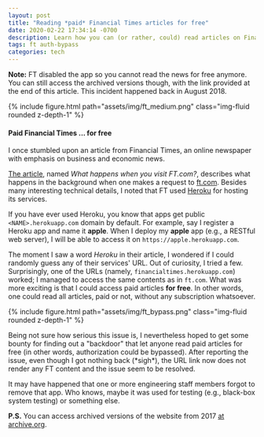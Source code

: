 ```yaml
---
layout: post
title: "Reading *paid* Financial Times articles for free"
date: 2020-02-22 17:34:14 -0700
description: Learn how you can (or rather, could) read articles on Financial Times for free!
tags: ft auth-bypass
categories: tech 
---
```


**Note:** FT disabled the app so you cannot read the news for free anymore.
You can still access the archived versions though, with the link provided at
the end of this article. This incident happened back in August 2018.

{% include figure.html path="assets/img/ft_medium.png" class="img-fluid rounded z-depth-1" %}

#### Paid Financial Times ... for free

I once stumbled upon an article from Financial Times, an online newspaper
with emphasis on business and economic news.

[The article](https://medium.com/ft-product-technology/making-a-request-to-the-financial-times-b2119a2f422d),
named *What happens when you visit FT.com?*, describes what happens in the background
when one makes a request to [ft.com](https://www.ft.com). Besides many interesting
technical details, I noted that FT used [Heroku](https://www.heroku.com) for hosting its services.

If you have ever used Heroku, you know that apps get public `<NAME>.herokuapp.com` domain by default.
For example, say I register a Heroku app and name it **apple**. When I deploy my **apple** app (e.g.,
a RESTful web server), I will be able to access it on `https://apple.herokuapp.com`.

The moment I saw a word *Heroku* in their article, I wondered if I could randomly
guess any of their services' URL. Out of curiosity, I tried a few. Surprisingly, one of the URLs (namely, `financialtimes.herokuapp.com`)
worked; I managed to access the same contents as in `ft.com`.
What was more exciting is that I could access paid articles **for free**.
In other words, one could read all articles, paid or not, without any subscription whatsoever.

{% include figure.html path="assets/img/ft_bypass.png" class="img-fluid rounded z-depth-1" %}

Being not sure how serious this issue is, I nevertheless hoped to get some
bounty for finding out a "backdoor" that let anyone read paid articles for free
(in other words, authorization could be bypassed). After reporting the issue,
even though I got nothing back (\*sigh\*), the URL link now does not render any FT
content and the issue seem to be resolved.

It may have happened that one or more engineering staff members forgot to remove that app. Who knows,
maybe it was used for testing (e.g., black-box system testing) or something else.

**P.S.** You can access archived versions of the website from 2017 [at
archive.org](https://web.archive.org/web/20171101000000*/http://financialtimes.herokuapp.com/).


